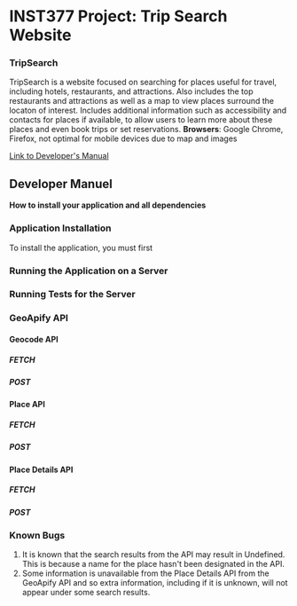 # INST377 Project: Trip Search Website

### TripSearch 
TripSearch is a website focused on searching for places useful for travel, including hotels, restaurants, and attractions. Also includes the top restaurants and attractions as well as a map to view places surround the locaton of interest. Includes additional information such as accessibility and contacts for places if available, to allow users to learn more about these places and even book trips or set reservations.
**Browsers**: Google Chrome, Firefox, not optimal for mobile devices due to map and images 

[Link to Developer's Manual](#developer-manuel)

## Developer Manuel
**How to install your application and all dependencies**
  
### Application Installation

To install the application, you must first
    
### Running the Application on a Server
    
### Running Tests for the Server

### GeoApify API 

#### Geocode API

##### FETCH

##### POST

#### Place API

##### FETCH

##### POST

#### Place Details API

##### FETCH

##### POST

### Known Bugs 

1. It is known that the search results from the API may result in Undefined. This is because a name for the place hasn't been designated in the API.
2. Some information is unavailable from the Place Details API from the GeoApify API and so extra information, including if it is unknown, will not appear under some search results.